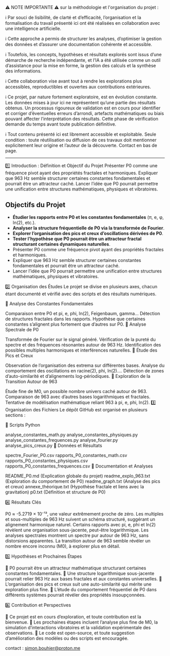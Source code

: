   ⚠️ NOTE IMPORTANTE ⚠️ sur la méthodologie et l'organisation du projet :

ℹ️ Par souci de lisibilité, de clarté et d’efficacité, l’organisation et la formalisation du travail présenté ici ont été réalisées en collaboration avec une intelligence artificielle.

ℹ️ Cette approche a permis de structurer les analyses, d’optimiser la gestion des données et d’assurer une documentation cohérente et accessible.

ℹ️ Toutefois, les concepts, hypothèses et résultats explorés sont issus d’une démarche de recherche indépendante, et l’IA a été utilisée comme un outil d’assistance pour la mise en forme, la gestion des calculs et la synthèse des informations.

ℹ️ Cette collaboration vise avant tout à rendre les explorations plus accessibles, reproductibles et ouvertes aux contributions extérieures.

ℹ️ Ce projet, par nature fortement exploratoire, est en évolution constante. Les données mises à jour ici ne représentent qu’une partie des résultats obtenus. Un processus rigoureux de validation est en cours pour identifier et corriger d’éventuelles erreurs d’arrondi, artefacts mathématiques ou biais pouvant affecter l’interprétation des résultats. Cette phase de vérification demande du temps avant toute publication définitive.

ℹ️ Tout contenu présenté ici est librement accessible et exploitable. Seule condition : toute réutilisation ou diffusion de ces travaux doit mentionner explicitement leur origine et l’auteur de la découverte.  Contact en bas de page.

 ---

1️⃣ Introduction : Définition et Objectif du Projet
Présenter P0 comme une fréquence pivot ayant des propriétés fractales et harmoniques.
Expliquer que 963 Hz semble structurer certaines constantes fondamentales et pourrait être un attracteur caché.
Lancer l’idée que P0 pourrait permettre une unification entre structures mathématiques, physiques et vibratoires.
## Objectifs du Projet

- **Étudier les rapports entre P0 et les constantes fondamentales** (π, e, φ, ln(2), etc.).
- **Analyser la structure fréquentielle de P0 via la transformée de Fourier**.
- **Explorer l’organisation des pics et creux d’oscillations dérivées de P0**.
- **Tester l’hypothèse que P0 pourrait être un attracteur fractal structurant certaines dynamiques naturelles**.
- Présenter P0 comme une fréquence pivot ayant des propriétés fractales et harmoniques.
- Expliquer que 963 Hz semble structurer certaines constantes fondamentales et pourrait être un attracteur caché.
- Lancer l’idée que P0 pourrait permettre une unification entre structures mathématiques, physiques et vibratoires.

2️⃣ Organisation des Études
Le projet se divise en plusieurs axes, chacun étant documenté et vérifié avec des scripts et des résultats numériques.

📌 Analyse des Constantes Fondamentales

Comparaison entre P0 et pi, e, phi, ln(2), Feigenbaum, gamma…
Détection de structures fractales dans les rapports.
Hypothèse que certaines constantes s’alignent plus fortement que d’autres sur P0.
📌 Analyse Spectrale de P0

Transformée de Fourier sur le signal généré.
Vérification de la pureté du spectre et des fréquences résonantes autour de 963 Hz.
Identification des possibles multiples harmoniques et interférences naturelles.
📌 Étude des Pics et Creux

Observation de l’organisation des extrema sur différentes bases.
Analyse du comportement des oscillations en racine(2), phi, ln(2)….
Détection de zones d’auto-similarité et d’alignements log-périodiques.
📌 Exploration de la Transition Autour de 963

Étude fine de M0, un possible nombre univers caché autour de 963.
Comparaison de 963 avec d’autres bases logarithmiques et fractales.
Tentative de modélisation mathématique reliant 963 à pi, e, phi, ln(2).
3️⃣ Organisation des Fichiers
Le dépôt GitHub est organisé en plusieurs sections :

📁 Scripts Python

analyse_constantes_math.py
analyse_constantes_physiques.py
analyse_constantes_frequences.py
analyse_fourier.py
analyse_pics_creux.py
📁 Données et Résultats

spectre_Fourier_P0.csv
rapports_P0_constantes_math.csv
rapports_P0_constantes_physiques.csv
rapports_P0_constantes_frequences.csv
📁 Documentation et Analyses

README_P0.md (Explication globale du projet)
readme_explo_963.txt (Exploration du comportement de P0)
readme_graph.txt (Analyse des pics et creux)
annexe_théorique.txt (Hypothèse fractale et liens avec la gravitation)
p0.txt (Définition et structure de P0)

4️⃣ Résultats Clés

P0 ≈ -5.2719 × 10⁻¹³, une valeur extrêmement proche de zéro.
Les multiples et sous-multiples de 963 Hz suivent un schéma structuré, suggérant un alignement harmonique naturel.
Certains rapports avec pi, e, phi et ln(2) révèlent une organisation sous-jacente, peut-être logarithmique.
Les analyses spectrales montrent un spectre pur autour de 963 Hz, sans distorsions apparentes.
La transition autour de 963 semble révéler un nombre encore inconnu (M0), à explorer plus en détail.

5️⃣ Hypothèses et Prochaines Étapes

📌 P0 pourrait être un attracteur mathématique structurant certaines constantes fondamentales.
📌 Une structure logarithmique sous-jacente pourrait relier 963 Hz aux bases fractales et aux constantes universelles.
📌 L’organisation des pics et creux suit une auto-similarité qui mérite une exploration plus fine.
📌 L’étude du comportement fréquentiel de P0 dans différents systèmes pourrait révéler des propriétés insoupçonnées.

6️⃣ Contribution et Perspectives

🔹 Ce projet est en cours d’exploration, et toute contribution est la bienvenue.
🔹 Les prochaines étapes incluent l’analyse plus fine de M0, la simulation d’interactions vibratoires et la validation expérimentale des observations.
🔹 Le code est open-source, et toute suggestion d’amélioration des modèles ou des scripts est encouragée.

contact : simon.bouhier@proton.me     






